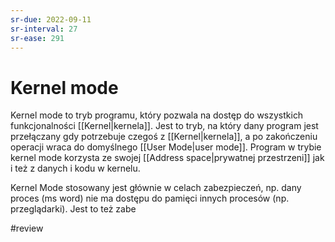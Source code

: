 ```yaml
---
sr-due: 2022-09-11
sr-interval: 27
sr-ease: 291
---
```


# Kernel mode
Kernel mode to tryb programu, który pozwala na dostęp do wszystkich funkcjonalności [[Kernel|kernela]]. Jest to tryb, na który dany program jest przełączany gdy potrzebuje czegoś z [[Kernel|kernela]], a po zakończeniu operacji wraca do domyślnego [[User Mode|user mode]]. Program w trybie kernel mode korzysta ze swojej [[Address space|prywatnej przestrzeni]] jak i też z danych i kodu w kernelu.

Kernel Mode stosowany jest głównie w celach zabezpieczeń, np. dany proces (ms word) nie ma dostępu do pamięci innych procesów (np. przeglądarki). Jest to też zabe

#review